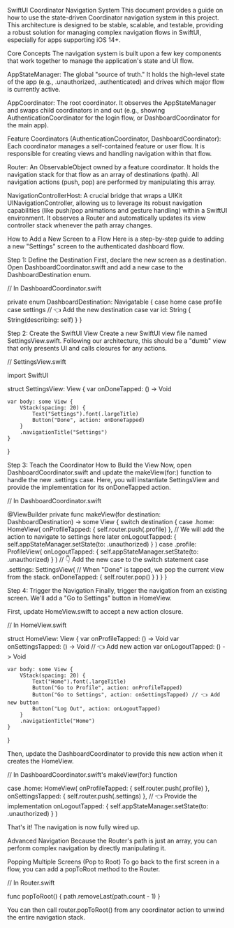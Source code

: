 SwiftUI Coordinator Navigation System
This document provides a guide on how to use the state-driven Coordinator navigation system in this project. This architecture is designed to be stable, scalable, and testable, providing a robust solution for managing complex navigation flows in SwiftUI, especially for apps supporting iOS 14+.

Core Concepts
The navigation system is built upon a few key components that work together to manage the application's state and UI flow.

AppStateManager: The global "source of truth." It holds the high-level state of the app (e.g., .unauthorized, .authenticated) and drives which major flow is currently active.

AppCoordinator: The root coordinator. It observes the AppStateManager and swaps child coordinators in and out (e.g., showing AuthenticationCoordinator for the login flow, or DashboardCoordinator for the main app).

Feature Coordinators (AuthenticationCoordinator, DashboardCoordinator): Each coordinator manages a self-contained feature or user flow. It is responsible for creating views and handling navigation within that flow.

Router: An ObservableObject owned by a feature coordinator. It holds the navigation stack for that flow as an array of destinations (path). All navigation actions (push, pop) are performed by manipulating this array.

NavigationControllerHost: A crucial bridge that wraps a UIKit UINavigationController, allowing us to leverage its robust navigation capabilities (like push/pop animations and gesture handling) within a SwiftUI environment. It observes a Router and automatically updates its view controller stack whenever the path array changes.

How to Add a New Screen to a Flow
Here is a step-by-step guide to adding a new "Settings" screen to the authenticated dashboard flow.

Step 1: Define the Destination
First, declare the new screen as a destination. Open DashboardCoordinator.swift and add a new case to the DashboardDestination enum.

// In DashboardCoordinator.swift

private enum DashboardDestination: Navigatable {
    case home
    case profile
    case settings // 👈 Add the new destination case
    var id: String { String(describing: self) }
}

Step 2: Create the SwiftUI View
Create a new SwiftUI view file named SettingsView.swift. Following our architecture, this should be a "dumb" view that only presents UI and calls closures for any actions.

// SettingsView.swift

import SwiftUI

struct SettingsView: View {
    var onDoneTapped: () -> Void

    var body: some View {
        VStack(spacing: 20) {
            Text("Settings").font(.largeTitle)
            Button("Done", action: onDoneTapped)
        }
        .navigationTitle("Settings")
    }
}

Step 3: Teach the Coordinator How to Build the View
Now, open DashboardCoordinator.swift and update the makeView(for:) function to handle the new .settings case. Here, you will instantiate SettingsView and provide the implementation for its onDoneTapped action.

// In DashboardCoordinator.swift

@ViewBuilder
private func makeView(for destination: DashboardDestination) -> some View {
    switch destination {
    case .home:
        HomeView(
            onProfileTapped: { self.router.push(.profile) },
            // We will add the action to navigate to settings here later
            onLogoutTapped: { self.appStateManager.setState(to: .unauthorized) }
        )
    case .profile:
        ProfileView(
            onLogoutTapped: { self.appStateManager.setState(to: .unauthorized) }
        )
    // 👇 Add the new case to the switch statement
    case .settings:
        SettingsView(
            // When "Done" is tapped, we pop the current view from the stack.
            onDoneTapped: { self.router.pop() }
        )
    }
}

Step 4: Trigger the Navigation
Finally, trigger the navigation from an existing screen. We'll add a "Go to Settings" button in HomeView.

First, update HomeView.swift to accept a new action closure.

// In HomeView.swift

struct HomeView: View {
    var onProfileTapped: () -> Void
    var onSettingsTapped: () -> Void // 👈 Add new action
    var onLogoutTapped: () -> Void

    var body: some View {
        VStack(spacing: 20) {
            Text("Home").font(.largeTitle)
            Button("Go to Profile", action: onProfileTapped)
            Button("Go to Settings", action: onSettingsTapped) // 👈 Add new button
            Button("Log Out", action: onLogoutTapped)
        }
        .navigationTitle("Home")
    }
}

Then, update the DashboardCoordinator to provide this new action when it creates the HomeView.

// In DashboardCoordinator.swift's makeView(for:) function

case .home:
    HomeView(
        onProfileTapped: { self.router.push(.profile) },
        onSettingsTapped: { self.router.push(.settings) }, // 👈 Provide the implementation
        onLogoutTapped: { self.appStateManager.setState(to: .unauthorized) }
    )

That's it! The navigation is now fully wired up.

Advanced Navigation
Because the Router's path is just an array, you can perform complex navigation by directly manipulating it.

Popping Multiple Screens (Pop to Root)
To go back to the first screen in a flow, you can add a popToRoot method to the Router.

// In Router.swift

func popToRoot() {
    path.removeLast(path.count - 1)
}

You can then call router.popToRoot() from any coordinator action to unwind the entire navigation stack.
